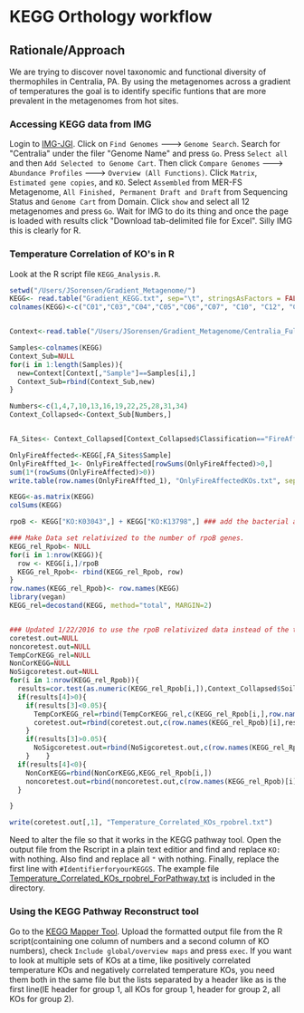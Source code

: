 # KEGG Orthology workflow
## Rationale/Approach
We are trying to discover novel taxonomic and functional diversity of thermophiles in Centralia, PA. By using the metagenomes across a gradient of temperatures the goal is to identify specific funtions that are more prevalent in the metagenomes from hot sites.

### Accessing KEGG data from IMG
Login to [IMG-JGI](img.jgi.doe.gov). Click on `Find Genomes` ---> `Genome Search`. Search for "Centralia" under the filer "Genome Name" and press `Go`. Press `Select all` and then `Add Selected to Genome Cart`. Then click `Compare Genomes` ---> `Abundance Profiles` ---> `Overview (All Functions)`. Click `Matrix`, `Estimated gene copies`, and `KO`. Select `Assembled` from MER-FS Metagenome, `All Finished, Permanent Draft and Draft` from Sequencing Status and `Genome Cart` from Domain. Click `show` and select all 12 metagenomes and press `Go`. Wait for IMG to do its thing and once the page is loaded with results click "Download tab-delimited file for Excel". Silly IMG this is clearly for R.

### Temperature Correlation of KO's in R
Look at the R script file `KEGG_Analysis.R`.
```R
setwd("/Users/JSorensen/Gradient_Metagenome/")
KEGG<- read.table("Gradient_KEGG.txt", sep="\t", stringsAsFactors = FALSE, header=TRUE, row.names=1)
colnames(KEGG)<-c("C01","C03","C04","C05","C06","C07", "C10", "C12", "C14", "C15", "C16", "C17")


Context<-read.table("/Users/JSorensen/Gradient_Metagenome/Centralia_Full_Map_Fixed.txt", sep="\t", header=TRUE, stringsAsFactors = FALSE)

Samples<-colnames(KEGG)
Context_Sub=NULL
for(i in 1:length(Samples)){
  new=Context[Context[,"Sample"]==Samples[i],]
  Context_Sub=rbind(Context_Sub,new)
}

Numbers<-c(1,4,7,10,13,16,19,22,25,28,31,34)
Context_Collapsed<-Context_Sub[Numbers,]


FA_Sites<- Context_Collapsed[Context_Collapsed$Classification=="FireAffected",]

OnlyFireAffected<-KEGG[,FA_Sites$Sample]
OnlyFireAffted_1<- OnlyFireAffected[rowSums(OnlyFireAffected)>0,]
sum(1*(rowSums(OnlyFireAffected)>0))
write.table(row.names(OnlyFireAffted_1), "OnlyFireAffectedKOs.txt", sep="\t")

KEGG<-as.matrix(KEGG)
colSums(KEGG)

rpoB <- KEGG["KO:K03043",] + KEGG["KO:K13798",] ### add the bacterial and archaeal copies together.

### Make Data set relativized to the number of rpoB genes.
KEGG_rel_Rpob<- NULL
for(i in 1:nrow(KEGG)){
  row <- KEGG[i,]/rpoB
  KEGG_rel_Rpob<- rbind(KEGG_rel_Rpob, row)
}
row.names(KEGG_rel_Rpob)<- row.names(KEGG)
library(vegan)
KEGG_rel=decostand(KEGG, method="total", MARGIN=2)


### Updated 1/22/2016 to use the rpoB relativized data instead of the the % relativized
coretest.out=NULL
noncoretest.out=NULL
TempCorKEGG_rel=NULL
NonCorKEGG=NULL
NoSigcoretest.out=NULL
for(i in 1:nrow(KEGG_rel_Rpob)){
  results=cor.test(as.numeric(KEGG_rel_Rpob[i,]),Context_Collapsed$SoilTemperature_to10cm)
  if(results[4]>0){
    if(results[3]<0.05){
      TempCorKEGG_rel=rbind(TempCorKEGG_rel,c(KEGG_rel_Rpob[i,],row.names(KEGG_rel_Rpob)[i]))
      coretest.out=rbind(coretest.out,c(row.names(KEGG_rel_Rpob)[i],results$estimate,results$p.value))
    }  
    if(results[3]>0.05){
      NoSigcoretest.out=rbind(NoSigcoretest.out,c(row.names(KEGG_rel_Rpob)[i],results$estimate,results$p.value))
    }    }
  if(results[4]<0){
    NonCorKEGG=rbind(NonCorKEGG,KEGG_rel_Rpob[i,])
    noncoretest.out=rbind(noncoretest.out,c(row.names(KEGG_rel_Rpob)[i],results$estimate,results$p.value))
  }

}

write(coretest.out[,1], "Temperature_Correlated_KOs_rpobrel.txt")
```

Need to alter the file so that it works in the KEGG pathway tool. Open the output file from the Rscript in a plain text editior and find and replace `KO:` with nothing. Also find and replace all `"` with nothing. Finally, replace the first line with `#IdentifierforyourKEGGS`. The example file [Temperature_Correlated_KOs_rpobrel_ForPathway.txt](TTemperature_Correlated_KOs_rpobrel_ForPathway.txt) is included in the directory.

### Using the KEGG Pathway Reconstruct tool
Go to the [KEGG Mapper Tool](http://www.genome.jp/kegg/tool/map_pathway.html). Upload the formatted output file from the R script(containing one column of numbers and a second column of KO numbers), check `Include global/overview maps` and press `exec`. If you want to look at multiple sets of KOs at a time, like positively correlated temperature KOs and negatively correlated temperature KOs, you need them both in the same file but the lists separated by a header like as is the first line(IE header for group 1, all KOs for group 1, header for group 2, all KOs for group 2).   
